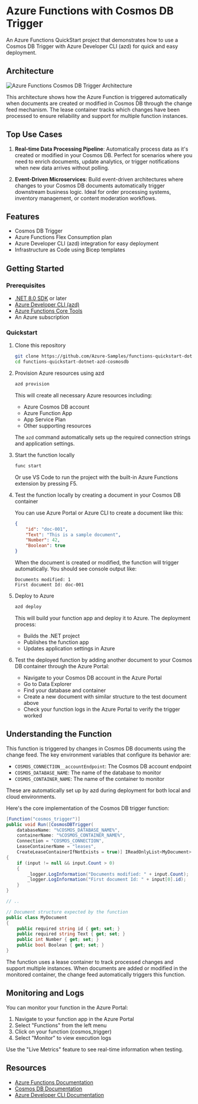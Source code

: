 # Azure Functions with Cosmos DB Trigger

An Azure Functions QuickStart project that demonstrates how to use a Cosmos DB Trigger with Azure Developer CLI (azd) for quick and easy deployment.

## Architecture

![Azure Functions Cosmos DB Trigger Architecture](./diagrams/architecture.drawio)

This architecture shows how the Azure Function is triggered automatically when documents are created or modified in Cosmos DB through the change feed mechanism. The lease container tracks which changes have been processed to ensure reliability and support for multiple function instances.

## Top Use Cases

1. **Real-time Data Processing Pipeline**: Automatically process data as it's created or modified in your Cosmos DB. Perfect for scenarios where you need to enrich documents, update analytics, or trigger notifications when new data arrives without polling.

2. **Event-Driven Microservices**: Build event-driven architectures where changes to your Cosmos DB documents automatically trigger downstream business logic. Ideal for order processing systems, inventory management, or content moderation workflows.

## Features

* Cosmos DB Trigger
* Azure Functions Flex Consumption plan
* Azure Developer CLI (azd) integration for easy deployment
* Infrastructure as Code using Bicep templates

## Getting Started

### Prerequisites

- [.NET 8.0 SDK](https://dotnet.microsoft.com/download/dotnet/8.0) or later
- [Azure Developer CLI (azd)](https://docs.microsoft.com/azure/developer/azure-developer-cli/install-azd)
- [Azure Functions Core Tools](https://docs.microsoft.com/azure/azure-functions/functions-run-local#install-the-azure-functions-core-tools)
- An Azure subscription

### Quickstart

1. Clone this repository
   ```bash
   git clone https://github.com/Azure-Samples/functions-quickstart-dotnet-azd-cosmosdb.git
   cd functions-quickstart-dotnet-azd-cosmosdb
   ```

2. Provision Azure resources using azd
   ```bash
   azd provision
   ```
   This will create all necessary Azure resources including:
   - Azure Cosmos DB account
   - Azure Function App
   - App Service Plan
   - Other supporting resources

   The `azd` command automatically sets up the required connection strings and application settings.

3. Start the function locally
   ```bash
   func start
   ```
   Or use VS Code to run the project with the built-in Azure Functions extension by pressing F5.

4. Test the function locally by creating a document in your Cosmos DB container

   You can use Azure Portal or Azure CLI to create a document like this:
   ```json
   {
       "id": "doc-001",
       "Text": "This is a sample document",
       "Number": 42,
       "Boolean": true
   }
   ```

   When the document is created or modified, the function will trigger automatically. You should see console output like:
   ```
   Documents modified: 1
   First document Id: doc-001
   ```

5. Deploy to Azure
   ```bash
   azd deploy
   ```
   This will build your function app and deploy it to Azure. The deployment process:
   - Builds the .NET project
   - Publishes the function app
   - Updates application settings in Azure

6. Test the deployed function by adding another document to your Cosmos DB container through the Azure Portal:
   - Navigate to your Cosmos DB account in the Azure Portal
   - Go to Data Explorer
   - Find your database and container
   - Create a new document with similar structure to the test document above
   - Check your function logs in the Azure Portal to verify the trigger worked

## Understanding the Function

This function is triggered by changes in Cosmos DB documents using the change feed. The key environment variables that configure its behavior are:

- `COSMOS_CONNECTION__accountEndpoint`: The Cosmos DB account endpoint
- `COSMOS_DATABASE_NAME`: The name of the database to monitor
- `COSMOS_CONTAINER_NAME`: The name of the container to monitor

These are automatically set up by azd during deployment for both local and cloud environments.

Here's the core implementation of the Cosmos DB trigger function:

```csharp
[Function("cosmos_trigger")]
public void Run([CosmosDBTrigger(
    databaseName: "%COSMOS_DATABASE_NAME%",
    containerName: "%COSMOS_CONTAINER_NAME%",
    Connection = "COSMOS_CONNECTION",
    LeaseContainerName = "leases",
    CreateLeaseContainerIfNotExists = true)] IReadOnlyList<MyDocument> input)
{
    if (input != null && input.Count > 0)
    {
        _logger.LogInformation("Documents modified: " + input.Count);
        _logger.LogInformation("First document Id: " + input[0].id);
    }
}

// ..

// Document structure expected by the function
public class MyDocument
{
    public required string id { get; set; }
    public required string Text { get; set; }
    public int Number { get; set; }
    public bool Boolean { get; set; }
}
```

The function uses a lease container to track processed changes and support multiple instances. When documents are added or modified in the monitored container, the change feed automatically triggers this function.

## Monitoring and Logs

You can monitor your function in the Azure Portal:
1. Navigate to your function app in the Azure Portal
2. Select "Functions" from the left menu
3. Click on your function (cosmos_trigger)
4. Select "Monitor" to view execution logs

Use the "Live Metrics" feature to see real-time information when testing.

## Resources

- [Azure Functions Documentation](https://docs.microsoft.com/azure/azure-functions/)
- [Cosmos DB Documentation](https://docs.microsoft.com/azure/cosmos-db/)
- [Azure Developer CLI Documentation](https://docs.microsoft.com/azure/developer/azure-developer-cli/)
